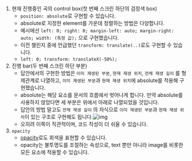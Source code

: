 1. 현재 진행중인 곡의 control box(첫 번째 스크린 하단의 검정색 box)
   - `position: absolute`로 구현할 수 있습니다.
   - absolute로 지정한 element를 가운데 정렬하는 방법은 다양합니다.
   - 예시에선 `left: 0; right: 0; margin-left: auto; margin-right: auto; width: (특정 값);` 으로 구현했습니다.
   - 이전 챌린지 중에 언급했던 `transform: translate(..)`로도 구현할 수 있습니다.
   - `left: 0; transform: translateX(-50%);`
2. 진행 bar(두 번째 스크린 하단 부분)
   - 답안에서의 구현한 방법은 `이미 재생된 부분`, `현재 재생 위치`, `전체 재생 길이` 를 형제관계로 나열하고, `이미 재생된 부분`과 `현재 재생 위치`에 absolute를 적용해 구현했습니다.
   - absolute는 해당 요소를 문서의 흐름에서 벗어나게 합니다. 만약 absolute를 사용하지 않았다면 세 부분은 위에서 아래로 나열되었을 것입니다.
   - 답안의 방법 말고도 `전체 재생 길이` 의 자식으로 `이미 재생된 부분`과 `현재 재생 위치`이 있는 구조로 구현해도 됩니다.![img](https://i.imgur.com/onfa2cU.png)
   - 오히려 이쪽이 직관적이며, 코드 작성이 더 쉬울 수 있습니다.
3. `opacity`
   - [opacity](https://developer.mozilla.org/ko/docs/Web/CSS/opacity)로도 회색을 표현할 수 있습니다.
   - opacity는 불투명도를 조절하는 속성으로, text 뿐만 아니라 image를 비롯한 모든 요소에 적용할 수 있습니다.